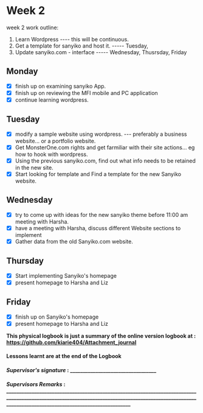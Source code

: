 # Week 2
week 2 work outline: 
1. Learn Wordpress  ---- this will be continuous.
2. Get a template for sanyiko and host it.   ----- Tuesday, 
3. Update sanyiko.com - interface            ----- Wednesday, Thusrsday, Friday

## Monday
- [x] finish up on examining sanyiko App.
- [x] finish up on reviewing the MFI mobile and PC application
- [x] continue learning wordpress.

## Tuesday
- [x] modify a sample website using wordpress. --- preferably a business website... or a portfolio website.
- [x] Get MonsterOne.com rights and get farmiliar with their site actions... eg how to hook with wordpress.
- [x] Using the previous sanyiko.com, find out what info needs to be retained in the new site.
- [x] Start looking for template and Find a template for the new Sanyiko website.

## Wednesday
- [x] try to come up with ideas for the new sanyiko theme before 11:00 am meeting with Harsha.
- [x] have a meeting with Harsha, discuss different Website sections to implement
- [x] Gather data from the old Sanyiko.com website.

## Thursday
- [x] Start implementing Sanyiko's homepage
- [x] present homepage to Harsha and Liz

## Friday
- [x] finish up on Sanyiko's homepage
- [x] present homepage to Harsha and Liz

**This physical logbook is just a summary of the online version logbook at : https://github.com/kiarie404/Attachment_journal**
#### Lessons learnt are at the end of the Logbook

#### *Supervisor's signature* : __________________________________
#### *Supervisors Remarks* : _______________________________________________________________________________________________________________________________________________________________________________________________________


